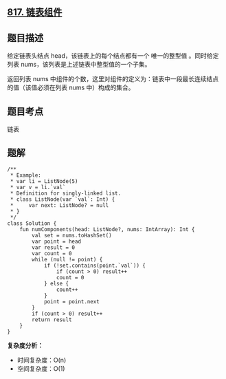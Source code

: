## [817. 链表组件](https://leetcode.cn/problems/linked-list-components/description/)

## 题目描述

给定链表头结点 head，该链表上的每个结点都有一个 唯一的整型值 。同时给定列表 nums，该列表是上述链表中整型值的一个子集。

返回列表 nums 中组件的个数，这里对组件的定义为：链表中一段最长连续结点的值（该值必须在列表 nums 中）构成的集合。

## 题目考点

链表

## 题解
 
```
/**
 * Example:
 * var li = ListNode(5)
 * var v = li.`val`
 * Definition for singly-linked list.
 * class ListNode(var `val`: Int) {
 *     var next: ListNode? = null
 * }
 */
class Solution {
    fun numComponents(head: ListNode?, nums: IntArray): Int {
        val set = nums.toHashSet()
        var point = head
        var result = 0
        var count = 0
        while (null != point) {
            if (!set.contains(point.`val`)) {
                if (count > 0) result++
                count = 0
            } else {
                count++
            }
            point = point.next
        }
        if (count > 0) result++
        return result
    }
}
```

**复杂度分析：**

- 时间复杂度：O(n)
- 空间复杂度：O(1) 
